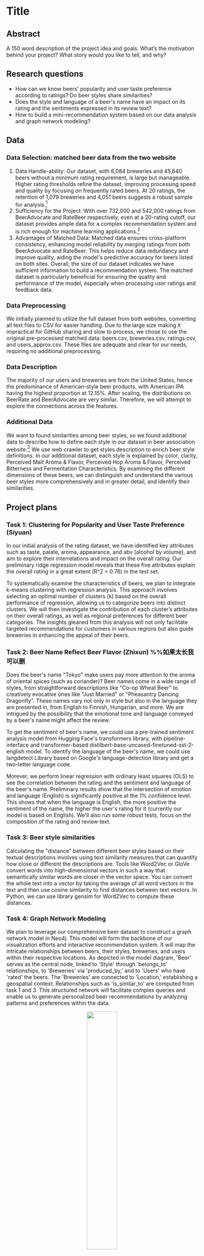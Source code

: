 # Title
## Abstract
A 150 word description of the project idea and goals. What’s the motivation behind your project? What story would you like to tell, and why?

## Research questions
- How can we know beers' popularity and user taste preference according to ratings? Do beer styles share similarities?
- Does the style and language of a beer's name have an impact on its rating and the sentiments expressed in its review text?
- How to build a mini-recommendation system based on our data analysis and graph network modeling?
  
## Data
### Data Selection: matched beer data from the two website
1.	Data Handle-ability: Our dataset, with 6,084 breweries and 45,640 beers without a minimum rating requirement, is large but manageable. Higher rating thresholds refine the dataset, improving processing speed and quality by focusing on frequently rated beers. At 20 ratings, the retention of 1,079 breweries and 4,051 beers suggests a robust sample for analysis.[^1]
2.	Sufficiency for the Project: With over 732,000 and 542,000 ratings from BeerAdvocate and RateBeer respectively, even at a 20-rating cutoff, our dataset provides ample data for a complex recommendation system and is rich enough for machine learning applications.[^1]
3.	Advantages of Matched Data: Matched data ensures cross-platform consistency, enhancing model reliability by merging ratings from both BeerAdvocate and RateBeer. This helps reduce data redundancy and improve quality, aiding the model's predictive accuracy for beers listed on both sites.
Overall, the size of our dataset indicates we have sufficient information to build a recommendation system. The matched dataset is particularly beneficial for ensuring the quality and performance of the model, especially when processing user ratings and feedback data.

### Data Preprocessing
We initially planned to utilize the full dataset from both websites, converting all text files to CSV for easier handling. Due to the large size making it impractical for GitHub sharing and slow to process, we chose to use the original pre-processed matched data: beers.csv, breweries.csv, ratings.csv, and users_approx.csv. These files are adequate and clear for our needs, requiring no additional preprocessing.

### Data Description 
The majority of our users and breweries are from the United States, hence the predominance of American-style beer products, with American IPA having the highest proportion at 12.15%. After scaling, the distributions on BeerRate and BeerAdvocate are very similar. Therefore, we will attempt to explore the connections across the features. 

### Additional Data
We want to found similarities among beer styles, so we found additional data to describe how to define each style in our dataset in beer association website.[^2] We use web crawler to get styles description to enrich beer style definitions. In our additional dataset, each style is explained by color, clarity, Perceived Malt Aroma & Flavor, Perceived Hop Aroma & Flavor, Perceived Bitterness and Fermentation Characteristics. By examining the different dimensions of these beers, we can distinguish and understand the various beer styles more comprehensively and in greater detail, and identify their similarities.

## Project plans
### Task 1: Clustering for Popularity and User Taste Preference (Siyuan)
In our initial analysis of the rating dataset, we have identified key attributes such as taste, palate, aroma, appearance, and abv (alcohol by volume), and aim to explore their interrelations and impact on the overall rating. Our preliminary ridge regression model reveals that these five attributes explain the overall rating in a great extent (R^2 = 0.76) in the test set.

To systematically examine the characteristics of beers, we plan to integrate k-means clustering with regression analysis. This approach involves selecting an optimal number of clusters (k) based on the overall performance of regression, allowing us to categorize beers into distinct clusters. We will then investigate the contribution of each cluster’s attributes on their overall ratings, as well as regional preferences for different beer categories. The insights gleaned from this analysis will not only facilitate targeted recommendations for customers in various regions but also guide breweries in enhancing the appeal of their beers.

### Task 2: Beer Name Reflect Beer Flavor (Zhixun) %%如果太长我可以删
Does the beer's name "Tokyo" make users pay more attention to the aroma of oriental spices (such as coriander)? Beer names come in a wide range of styles, from straightforward descriptions like "Co-op Wheat Beer" to creatively evocative ones like "Just Married" or "Pheasantry Dancing Dragonfly". These names vary not only in style but also in the language they are presented in, from English to Finnish, Hungarian, and more. 
We are intrigued by the possibility that the emotional tone and language conveyed by a beer's name might affect the review.

To get the sentiment of beer's name, we could use a pre-trained sentiment analysis model from Hugging Face's transformers library, with pipeline-interface and transformer-based distilbert-base-uncased-finetuned-sst-2-english model. 
To identify the language of the beer's name, we could use langdetect Library based on Google's language-detection library and get a two-letter language code.

Morever, we perform linear regression with ordinary least squares (OLS) to see the correlation between the rating and the sentiment and language of the beer's name. Preliminary results show that the intersection of emotion and language (English) is significantly positive at the 1% confidence level. This shows that when the language is English, the more positive the sentiment of the name, the higher the user's rating for it (currently our model is based on English). We'll also run some robust tests, focus on the composition of the rating and review text.

### Task 3: Beer style similarities
Calculating the "distance" between different beer styles based on their textual descriptions involves using text similarity measures that can quantify how close or different the descriptions are. Tools like Word2Vec or GloVe convert words into high-dimensional vectors in such a way that semantically similar words are closer in the vector space. You can convert the whole text into a vector by taking the average of all word vectors in the text and then use cosine similarity to find distances between text vectors. In Python, we can use library gensim for Word2Vec to compute these distances.

### Task 4: Graph Network Modeling
We plan to leverage our comprehensive beer dataset to construct a graph network model in Neo4j. This model will form the backbone of our visualization efforts and interactive recommendation system. It will map the intricate relationships between beers, their styles, breweries, and users within their respective locations. As depicted in the model diagram, 'Beer' serves as the central node, linked to 'Style' through 'belongs_to' relationships, to 'Breweries' via 'produced_by,' and to 'Users' who have 'rated' the beers. The 'Breweries' are connected to 'Location,' establishing a geospatial context. Relationships such as 'is_similar_to' are computed from task 1 and 3. This structured network will facilitate complex queries and enable us to generate personalized beer recommendations by analyzing patterns and preferences within the data.
<br>
<div align=center><img style="margin: 0 auto;" src ="https://github.com/epfl-ada/ada-2023-project-badanalysist/blob/main/img/graph%20network%20modeling.png" width="40%" height="40%"></div>

### Task 5: Recommendation Function (Yihan)
- What we will do. (the motivation behind your project? What story would you like to tell, and why?)
- Methods （That you have a reasonable plan and ideas for methods you’re going to use, giving their essential mathematical details in the notebook.）
- Data relevance (Show us that you’ve read the docs and some examples)
- Feasibility （That your plan for analysis and communication is reasonable and sound, potentially discussing alternatives to your choices that you considered but dropped.）

## Timeline
TBC

## Team Organization

## Questions for TAs
TBC

## Reference
[^1]: Lederrey, G., & West, R. (2018, April). When sheep shop: measuring herding effects in product ratings with natural experiments. In Proceedings of the 2018 world wide web conference (pp. 793-802).
[^2]: 2023 Brewers Association Beer Style Guidelines: https://www.brewersassociation.org/edu/brewers-association-beer-style-guidelines/#116
